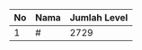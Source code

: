 | No | Nama            | Jumlah Level |
|----|-----------------|--------------|
| 1  | #    |    2729        |
